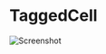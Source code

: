TaggedCell
==========

![Screenshot](https://raw.github.com/kishorek/TaggedCell/master/screenshot.png)
